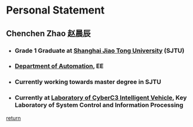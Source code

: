 # Personal Statement

## Chenchen Zhao 赵晨辰

- ### Grade 1 Graduate at [Shanghai Jiao Tong University](https://www.sjtu.edu.cn/) (SJTU)
- ### [Department of Automation](http://automation.sjtu.edu.cn/), EE
- ### Currently working towards master degree in SJTU
- ### Currently at [Laboratory of CyberC3 Intelligent Vehicle](http://cyberc3.sjtu.edu.cn/), Key Laboratory of System Control and Information Processing

[return](../index.md)
